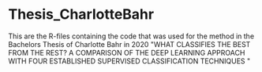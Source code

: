# Thesis_CharlotteBahr
This are the R-files containing the code that was used for the method in the Bachelors Thesis of Charlotte Bahr in 2020 "WHAT CLASSIFIES THE BEST FROM THE REST? A COMPARISON OF THE DEEP LEARNING APPROACH WITH FOUR ESTABLISHED SUPERVISED CLASSIFICATION TECHNIQUES "
